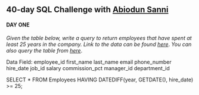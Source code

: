 ## 40-day SQL Challenge with [Abiodun Sanni](https://www.linkedin.com/in/abiodun-sanni-emmanuel)

#### DAY ONE
_Given the table below, write a query to return employees that have spent at least 25 years in the company._
_Link to the data can be found_ [_here_](https://lnkd.in/daTBPMrw).
_You can also query the table from_ [_here_](https://lnkd.in/d-BUCy5W).

Data Field: employee_id
            first_name
            last_name
            email
            phone_number
            hire_date
            job_id
            salary
            commission_pct
            manager_id
            department_id
            
SELECT *
FROM Employees
HAVING DATEDIFF(year, GETDATE(), hire_date) >= 25;
            
